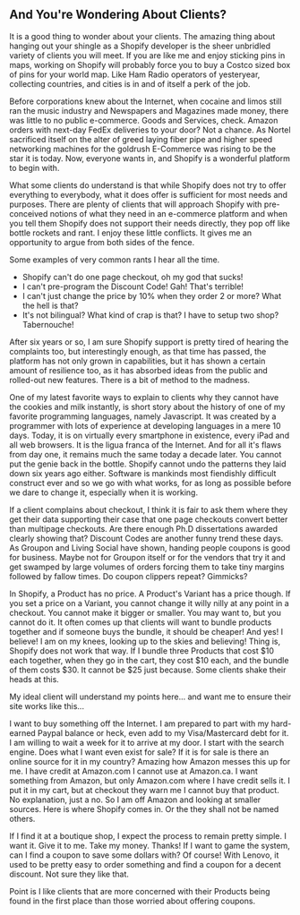 ## And You're Wondering About Clients? ##

It is a good thing to wonder about your clients. The amazing thing about hanging out your shingle as a Shopify developer is the sheer unbridled variety of clients you will meet. If you are like me and enjoy sticking pins in maps, working on Shopify will probably force you to buy a Costco sized box of pins for your world map. Like Ham Radio operators of yesteryear, collecting countries, and cities is in and of itself a perk of the job. 

Before corporations knew about the Internet, when cocaine and limos still ran the music industry and Newspapers and Magazines made money, there was little to no public e-commerce. Goods and Services, check. Amazon orders with next-day FedEx deliveries to your door? Not a chance. As Nortel sacrificed itself on the alter of greed laying fiber pipe and higher speed networking machines for the goldrush E-Commerce was rising to be the star it is today. Now, everyone wants in, and Shopify is a wonderful platform to begin with. 

What some clients do understand is that while Shopify does not try to offer everything to everybody, what it does offer is sufficient for most needs and purposes. There are plenty of clients that will approach Shopify with pre-conceived notions of what they need in an e-commerce platform and when you tell them Shopify does not support their needs directly, they pop off like bottle rockets and rant. I enjoy these little conflicts. It gives me an opportunity to argue from both sides of the fence. 

Some examples of very common rants I hear all the time. 
- Shopify can't do one page checkout, oh my god that sucks!
- I can't pre-program the Discount Code! Gah! That's terrible!
- I can't just change the price by 10% when they order 2 or more? What the hell is that?
- It's not bilingual? What kind of crap is that? I have to setup two shop? Tabernouche!

After six years or so, I am sure Shopify support is pretty tired of hearing the complaints too, but interestingly enough, as that time has passed, the platform has not only grown in capabilities, but it has shown a certain amount of resilience too, as it has absorbed ideas from the public and rolled-out new features. There is a bit of method to the madness. 

One of my latest favorite ways to explain to clients why they cannot have the cookies and milk instantly, is short story about the history of one of my favorite programming languages, namely Javascript. It was created by a programmer with lots of experience at developing languages in a mere 10 days. Today, it is on virtually every smartphone in existence, every iPad and all web browsers. It is the ligua franca of the Internet. And for all it's flaws from day one, it remains much the same today a decade later. You cannot put the genie back in the bottle. Shopify cannot undo the patterns they laid down six years ago either. Software is mankinds most fiendishly difficult construct ever and so we go with what works, for as long as possible before we dare to change it, especially when it is working. 

If a client complains about checkout, I think it is fair to ask them where they get their data supporting their case that one page checkouts convert better than multipage checkouts. Are there enough Ph.D dissertations awarded clearly showing that? Discount Codes are another funny trend these days. As Groupon and Living Social have shown, handing people coupons is good for business. Maybe not for Groupon itself or for the vendors that try it and get swamped by large volumes of orders forcing them to take tiny margins followed by fallow times. Do coupon clippers repeat? Gimmicks? 

In Shopify, a Product has no price. A Product's Variant has a price though. If you set a price on a Variant, you cannot change it willy nilly at any point in a checkout. You cannot make it bigger or smaller. You may want to, but you cannot do it. It often comes up that clients will want to bundle products together and if someone buys the bundle, it should be cheaper! And yes! I believe! I am on my knees, looking up to the skies and believing! Thing is, Shopify does not work that way. If I bundle three Products that cost $10 each together, when they go in the cart, they cost $10 each, and the bundle of them costs $30. It cannot be $25 just because. Some clients shake their heads at this. 

My ideal client will understand my points here... and want me to ensure their site works like this... 

I want to buy something off the Internet. I am prepared to part with my hard-earned Paypal balance or heck, even add to my Visa/Mastercard debt for it. I am willing to wait a week for it to arrive at my door. I start with the search engine. Does what I want even exist for sale? If it is for sale is there an online source for it in my country? Amazing how Amazon messes this up for me. I have credit at Amazon.com I cannot use at Amazon.ca. I want something from Amazon, but only Amazon.com where I have credit sells it. I put it in my cart, but at checkout they warn me I cannot buy that product. No explanation, just a no. So I am off Amazon and looking at smaller sources. Here is where Shopify comes in. Or the they shall not be named others. 

If I find it at a boutique shop, I expect the process to remain pretty simple. I want it. Give it to me. Take my money. Thanks! If I want to game the system, can I find a coupon to save some dollars with? Of course! With Lenovo, it used to be pretty easy to order something and find a coupon for a decent discount. Not sure they like that. 

Point is I like clients that are more concerned with their Products being found in the first place than those worried about offering coupons. 

  